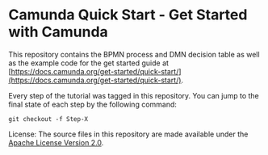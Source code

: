 # Camunda Quick Start - Get Started with Camunda

This repository contains the BPMN process and DMN decision table as well as the example code for the get started guide at [https://docs.camunda.org/get-started/quick-start/](https://docs.camunda.org/get-started/quick-start/).

Every step of the tutorial was tagged in this repository. You can jump to the final state of each step by the following command:

```
git checkout -f Step-X
```
License: The source files in this repository are made available under the [Apache License Version 2.0](./LICENSE).